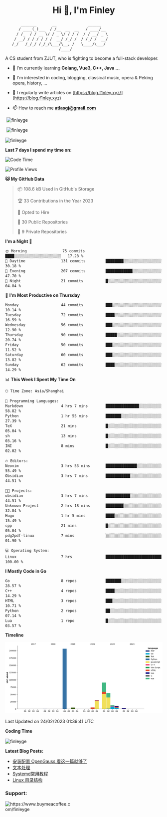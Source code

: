<h1 align="center">Hi 👋, I'm Finley</h1>

```text
       _______       __              ______   
      / ____(_)___  / /__  __  __   / ____/__ 
     / /_  / / __ \/ / _ \/ / / /  / / __/ _ \
    / __/ / / / / / /  __/ /_/ /  / /_/ /  __/
   /_/   /_/_/ /_/_/\___/\__, /   \____/\___/
                        /____/                
```

<p align="left">

A CS student from ZJUT,
who is fighting to become a full-stack developer.

</p>

<p align="left">

- 🌱 I’m currently learning **Golang, Vue3, C++, Java ...**

- 🧠 I'm interested in coding, blogging, classical music, opera & Peking opera, history, ...

- 📝 I regularly write articles on [https://blog.f1nley.xyz/](https://blog.f1nley.xyz)

- 📫 How to reach me **atlasgj@gmail.com**

</p>

<p>&nbsp;<img align="center" src="https://github-readme-stats.vercel.app/api/top-langs/?username=finleyge&show_icons=true&locale=en&hide=javascript,html,tex" alt="finleyge" /></p>

<p>&nbsp;<img align="center" src="https://github-readme-stats.vercel.app/api?username=finleyge&show_icons=true&locale=en" alt="finleyge" /></p>

<p><img align="center" src="https://github-readme-streak-stats.herokuapp.com/?user=finleyge&" alt="finleyge" /></p>

**Last 7 days I spend my time on:**

<!--START_SECTION:waka-->
![Code Time](http://img.shields.io/badge/Code%20Time-463%20hrs%2018%20mins-blue)

![Profile Views](http://img.shields.io/badge/Profile%20Views-68-blue)

**🐱 My GitHub Data** 

> 📦 108.6 kB Used in GitHub's Storage 
 > 
> 🏆 33 Contributions in the Year 2023
 > 
> 💼 Opted to Hire
 > 
> 📜 30 Public Repositories 
 > 
> 🔑 9 Private Repositories 
 > 
**I'm a Night 🦉** 

```text
🌞 Morning                75 commits          ████░░░░░░░░░░░░░░░░░░░░░   17.28 % 
🌆 Daytime                131 commits         ████████░░░░░░░░░░░░░░░░░   30.18 % 
🌃 Evening                207 commits         ████████████░░░░░░░░░░░░░   47.70 % 
🌙 Night                  21 commits          █░░░░░░░░░░░░░░░░░░░░░░░░   04.84 % 
```
📅 **I'm Most Productive on Thursday** 

```text
Monday                   44 commits          ███░░░░░░░░░░░░░░░░░░░░░░   10.14 % 
Tuesday                  72 commits          ████░░░░░░░░░░░░░░░░░░░░░   16.59 % 
Wednesday                56 commits          ███░░░░░░░░░░░░░░░░░░░░░░   12.90 % 
Thursday                 90 commits          █████░░░░░░░░░░░░░░░░░░░░   20.74 % 
Friday                   50 commits          ███░░░░░░░░░░░░░░░░░░░░░░   11.52 % 
Saturday                 60 commits          ███░░░░░░░░░░░░░░░░░░░░░░   13.82 % 
Sunday                   62 commits          ████░░░░░░░░░░░░░░░░░░░░░   14.29 % 
```


📊 **This Week I Spent My Time On** 

```text
🕑︎ Time Zone: Asia/Shanghai

💬 Programming Languages: 
Markdown                 4 hrs 7 mins        ███████████████░░░░░░░░░░   58.82 % 
Python                   1 hr 55 mins        ███████░░░░░░░░░░░░░░░░░░   27.39 % 
TeX                      21 mins             █░░░░░░░░░░░░░░░░░░░░░░░░   05.04 % 
sh                       13 mins             █░░░░░░░░░░░░░░░░░░░░░░░░   03.16 % 
INI                      8 mins              █░░░░░░░░░░░░░░░░░░░░░░░░   02.02 % 

🔥 Editors: 
Neovim                   3 hrs 53 mins       ██████████████░░░░░░░░░░░   55.49 % 
Obsidian                 3 hrs 7 mins        ███████████░░░░░░░░░░░░░░   44.51 % 

🐱‍💻 Projects: 
obsidian                 3 hrs 7 mins        ███████████░░░░░░░░░░░░░░   44.51 % 
Unknown Project          2 hrs 18 mins       ████████░░░░░░░░░░░░░░░░░   32.84 % 
Hugo                     1 hr 5 mins         ████░░░░░░░░░░░░░░░░░░░░░   15.49 % 
cpp                      21 mins             █░░░░░░░░░░░░░░░░░░░░░░░░   05.04 % 
pdg2pdf-linux            7 mins              ░░░░░░░░░░░░░░░░░░░░░░░░░   01.90 % 

💻 Operating System: 
Linux                    7 hrs               █████████████████████████   100.00 % 
```

**I Mostly Code in Go** 

```text
Go                       8 repos             ███████░░░░░░░░░░░░░░░░░░   28.57 % 
C++                      4 repos             ████░░░░░░░░░░░░░░░░░░░░░   14.29 % 
HTML                     3 repos             ███░░░░░░░░░░░░░░░░░░░░░░   10.71 % 
Python                   2 repos             ██░░░░░░░░░░░░░░░░░░░░░░░   07.14 % 
Lua                      1 repo              █░░░░░░░░░░░░░░░░░░░░░░░░   03.57 % 
```



**Timeline**

![Lines of Code chart](https://raw.githubusercontent.com/FinleyGe/FinleyGe/main/assets/bar_graph.png)


 Last Updated on 24/02/2023 01:39:41 UTC
<!--END_SECTION:waka-->
**Coding Time**
<p>
       <img align="center" src="https://wakatime.com/share/@1f267603-cf28-47c9-a32c-2753500710e7/96d852e9-5832-42ff-acaa-a48a5371ba9d.svg" alt="finleyge" />
</p>

</p>


**Latest Blog Posts:**

<!-- BLOG-POST-LIST:START -->
- [安装配置 OpenGauss 看这一篇就够了](https://blog.f1nley.xyz/post/linux/config_opengauss_full_edition/)
- [文本处理](https://blog.f1nley.xyz/post/linux/text-process/)
- [Systemd常用教程](https://blog.f1nley.xyz/post/linux/systemd/)
- [Linux 目录结构](https://blog.f1nley.xyz/post/linux/linux-directory/)
<!-- BLOG-POST-LIST:END -->

<h3 align="left">Support:</h3>

<p align="left">

<a href="https://www.buymeacoffee.com/finleyge"> <img align="left" src="https://cdn.buymeacoffee.com/buttons/v2/default-yellow.png" height="50" width="210" alt="https://www.buymeacoffee.com/finleyge" />

</a>
</p>
